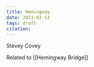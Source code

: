 ```yaml
---
title: Hemingway
date: 2023-02-13
tags: draft
citation: 
---
```


Stevey Covey

Related to [[Hemingway Bridge]]
